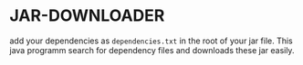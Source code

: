 # JAR-DOWNLOADER

add your dependencies as `dependencies.txt`
in the root of your jar file. This java
programm search for dependency files and
downloads these jar easily.
